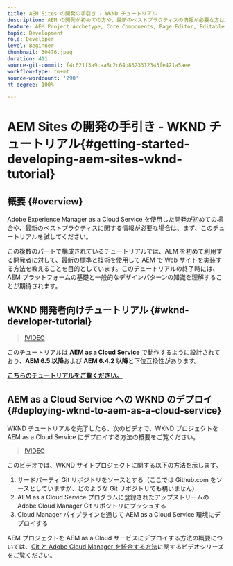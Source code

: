 ```yaml
---
title: AEM Sites の開発の手引き - WKND チュートリアル
description: AEM の開発が初めての方や、最新のベストプラクティスの情報が必要な方は、まず、このチュートリアルを試してください。この複数のパートで構成されているチュートリアルでは、AEM を初めて利用する開発者に対して、最新の標準と技術を使用して AEM で Web サイトを実装する方法を教えることを目的としています。
feature: AEM Project Archetype, Core Components, Page Editor, Editable Templates
topic: Development
role: Developer
level: Beginner
thumbnail: 30476.jpeg
duration: 411
source-git-commit: f4c621f3a9caa8c2c64b8323312343fe421a5aee
workflow-type: tm+mt
source-wordcount: '290'
ht-degree: 100%

---
```



# AEM Sites の開発の手引き - WKND チュートリアル{#getting-started-developing-aem-sites-wknd-tutorial}

## 概要 {#overview}

Adobe Experience Manager as a Cloud Service を使用した開発が初めての場合や、最新のベストプラクティスに関する情報が必要な場合は、まず、このチュートリアルを試してください。

この複数のパートで構成されているチュートリアルでは、AEM を初めて利用する開発者に対して、最新の標準と技術を使用して AEM で Web サイトを実装する方法を教えることを目的としています。このチュートリアルの終了時には、AEM プラットフォームの基礎と一般的なデザインパターンの知識を理解することが期待されます。

## WKND 開発者向けチュートリアル {#wknd-developer-tutorial}

>[!VIDEO](https://video.tv.adobe.com/v/30476?quality=12&learn=on)

このチュートリアルは **AEM as a Cloud Service** で動作するように設計されており、**AEM 6.5 以降**&#x200B;および **AEM 6.4.2 以降**&#x200B;と下位互換性があります。

**[こちらのチュートリアルをご覧ください。](https://experienceleague.adobe.com/docs/experience-manager-learn/getting-started-wknd-tutorial-develop/overview.html?lang=ja)**

## AEM as a Cloud Service への WKND のデプロイ{#deploying-wknd-to-aem-as-a-cloud-service}

WKND チュートリアルを完了したら、次のビデオで、WKND プロジェクトを AEM as a Cloud Service にデプロイする方法の概要をご覧ください。

>[!VIDEO](https://video.tv.adobe.com/v/30191?quality=12&learn=on)

このビデオでは、WKND サイトプロジェクトに関する以下の方法を示します。

1. サードパーティ Git リポジトリをソースとする（ここでは Github.com をソースとしていますが、どのような Git リポジトリでも構いません）
2. AEM as a Cloud Service プログラムに登録されたアップストリームの Adobe Cloud Manager Git リポジトリにプッシュする
3. Cloud Manager パイプラインを通じて AEM as a Cloud Service 環境にデプロイする

AEM プロジェクトを AEM as a Cloud サービスにデプロイする方法の概要については、[Git と Adobe Cloud Manager を統合する方法](https://experienceleague.adobe.com/docs/experience-manager-cloud-manager/content/managing-code/git-integration.html?lang=ja)に関するビデオシリーズをご覧ください。
